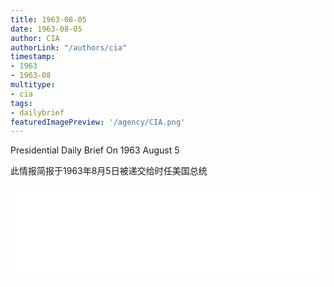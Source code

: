 ```yaml
---
title: 1963-08-05
date: 1963-08-05
author: CIA 
authorLink: "/authors/cia"
timestamp: 
- 1963
- 1963-08
multitype: 
- cia
tags: 
- dailybrief
featuredImagePreview: '/agency/CIA.png'
---
```



Presidential Daily Brief On 1963 August 5

此情报简报于1963年8月5日被递交给时任美国总统

<!--more-->





<div id="over" style="width:100%; overflow:hidden"> <iframe id="sFrame" name="sFrame" frameborder="no" border="0"  allowfullscreen marginwidth="0" scrolling="no" src = " /CIA/1963-08-05.html "  style = " position:absulute; width: 806px; top: 300;" > </iframe> </div>